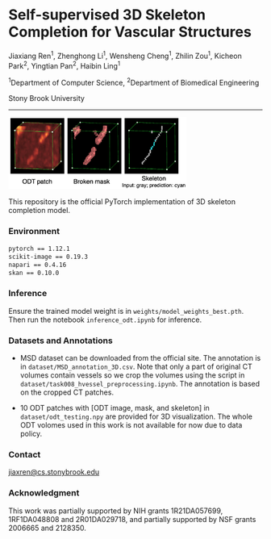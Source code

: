 # Self-supervised 3D Skeleton Completion for Vascular Structures

Jiaxiang Ren<sup>1</sup>,
Zhenghong Li<sup>1</sup>,
Wensheng Cheng<sup>1</sup>,
Zhilin Zou<sup>1</sup>,
Kicheon Park<sup>2</sup>,
Yingtian Pan<sup>2</sup>,
Haibin Ling<sup>1</sup>

<sup>1</sup>Department of Computer Science, <sup>2</sup>Department of Biomedical Engineering

Stony Brook University

---

<img src="./figs/odt_mask_skelpred.png" alt="img_vis" width="70%"/>

This repository is the official PyTorch implementation of 3D skeleton completion model.

### Environment

```
pytorch == 1.12.1
scikit-image == 0.19.3
napari == 0.4.16
skan == 0.10.0
```

### Inference

Ensure the trained model weight is in `weights/model_weights_best.pth`. Then run the notebook `inference_odt.ipynb` for inference.

### Datasets and Annotations
- MSD dataset can be downloaded from the official site. The annotation is in `dataset/MSD_annotation_3D.csv`. Note that only a part of original CT volumes contain vessels so we crop the volumes using the script in `dataset/task008_hvessel_preprocessing.ipynb`. The annotation is based on the cropped CT patches.

- 10 ODT patches with [ODT image, mask, and skeleton] in `dataset/odt_testing.npy` are provided for 3D visualization. The whole ODT volomes used in this work is not available for now due to data policy.


### Contact

jiaxren@cs.stonybrook.edu

### Acknowledgment

This work was partially supported by NIH grants 1R21DA057699, 1RF1DA048808 and 2R01DA029718, and partially supported by NSF grants 2006665 and 2128350.
